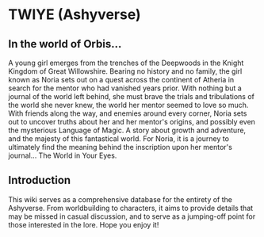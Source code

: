 # TWIYE (Ashyverse)


## In the world of Orbis...

A young girl emerges from the trenches of the Deepwoods in the Knight Kingdom of Great Willowshire. Bearing no history and no family, the girl known as Noria sets out on a quest across the continent of Atheria in search for the mentor who had vanished years prior. With nothing but a journal of the world left behind, she must brave the trials and tribulations of the world she never knew, the world her mentor seemed to love so much. With friends along the way, and enemies around every corner, Noria sets out to uncover truths about her and her mentor's origins, and possibly even the mysterious Language of Magic. A story about growth and adventure, and the majesty of this fantastical world. For Noria, it is a journey to ultimately find the meaning behind the inscription upon her mentor's journal...
The World in Your Eyes.

## Introduction
This wiki serves as a comprehensive database for the entirety of the Ashyverse. From worldbuilding to characters, it aims to provide details that may be missed in casual discussion, and to serve as a jumping-off point for those interested in the lore. Hope you enjoy it!


